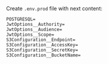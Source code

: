 Create `.env.prod` file with next content:
```env
POSTGRESQL=
JwtOptions__Authority=
JwtOptions__Audience=
JwtOptions__Scope=
S3Configuration__Endpoint=
S3Configuration__AccessKey=
S3Configuration__SecretKey=
S3Configuration__BucketName=
```

